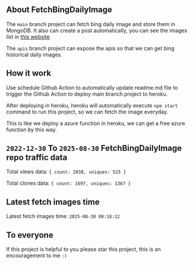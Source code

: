 ## About FetchBingDailyImage

The `main` branch project can fetch bing daily image and store them in MongoDB.
It also can create a post automatically, you can see the images list in [this website](https://oursalbum.netlify.app)

The `apis` branch project can expose the apis so that we can get bing historical daily images.

## How it work

Use schedule Github Action to automatically update readme.md file to trigger the Github Action to deploy main branch project to heroku.

After deploying in heroku, heroku will automatically execute `npm start` command to run this project, so we can fetch the image everyday.

This is like we deploy a azure function in heroku, we can get a free azure function by this way.

## `2022-12-30` To `2025-08-30` FetchBingDailyImage repo traffic data

Total views data: `{ count: 2038, uniques: 525 }`

Total clones data: `{ count: 1697, uniques: 1367 }`

## Latest fetch images time

Latest fetch images time: `2025-08-30 08:18:12`

## To everyone

If this project is helpful to you please star this project, this is an encouragement to me `:)`




